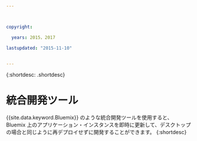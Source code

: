 ```yaml
---



copyright:

  years: 2015，2017

lastupdated: "2015-11-10"


---
```


{:shortdesc: .shortdesc}

# 統合開発ツール


{{site.data.keyword.Bluemix}} のような統合開発ツールを使用すると、Bluemix 上のアプリケーション・インスタンスを即時に更新して、デスクトップの場合と同じように再デプロイせずに開発することができます。
{:shortdesc}
